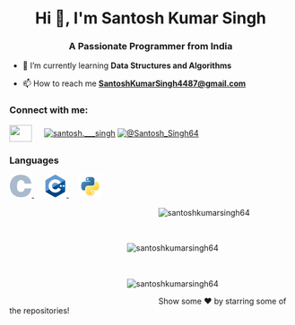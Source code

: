 <h1 align="center">Hi 👋, I'm Santosh Kumar Singh</h1>
<h3 align="center">A Passionate Programmer from India</h3>

- 🌱 I’m currently learning **Data Structures and Algorithms**

- 📫 How to reach me **SantoshKumarSingh4487@gmail.com**

<h3 align="left">Connect with me:</h3>
<p align="left">
<a href="https://linkedin.com/in/santosh-kumar-singh-072a54194" target="_blank"><img align="center" src="https://cdn4.iconfinder.com/data/icons/social-messaging-ui-color-shapes-2-free/128/social-linkedin-circle-512.png" height="30" width="40" /></a>
&emsp;
<a href="https://instagram.com/santosh.___singh" target="_blank"><img align="center" src="https://undullify.com/wp-content/uploads/2020/03/9-Gradient-Logo-Design-Trend-Instagram.png" alt="santosh.___singh" height="30" width="40" /></a>
<a href="https://twitter.com/Santosh_Singh64" target="_blank"><img align="center" src="https://icons-for-free.com/iconfiles/png/512/twitter+twitter+button+twitter+logo+icon-1320190501026673072.png" alt="@Santosh_Singh64" height="55" width="70" /></a>
</p>

<h3 align="left">Languages</h3>
<p align="left"> <a href="https://www.cprogramming.com/" target="_blank"> <img src="https://raw.githubusercontent.com/devicons/devicon/master/icons/c/c-original.svg" alt="c" width="40" height="40"/> </a> &emsp; <a href="https://www.w3schools.com/cpp/" target="_blank"> <img src="https://raw.githubusercontent.com/devicons/devicon/master/icons/cplusplus/cplusplus-original.svg" alt="cplusplus" width="40" height="40"/> </a> &emsp; <a href="https://www.python.org" target="_blank"> <img src="https://raw.githubusercontent.com/devicons/devicon/master/icons/python/python-original.svg" alt="python" width="40" height="40"/> </a> </p>

<p>&emsp;&emsp;&emsp;&emsp;&emsp;&emsp;&emsp;&emsp;&emsp;&emsp;&emsp;&emsp;&emsp;&emsp;&emsp;&emsp;&emsp;&emsp;&emsp;<img align="center" src="https://github-readme-stats.vercel.app/api/top-langs?username=santoshkumarsingh64&show_icons=true&locale=en&layout=compact" alt="santoshkumarsingh64" /></p>
<br>
<p>&emsp;&emsp;&emsp;&emsp;&emsp;&emsp;&emsp;&emsp;&emsp;&emsp;&emsp;&emsp;&emsp;&emsp;&emsp;<img align="center" src="https://github-readme-stats.vercel.app/api?username=santoshkumarsingh64&show_icons=true&locale=en" alt="santoshkumarsingh64" /></p>
<br>
<p>&emsp;&emsp;&emsp;&emsp;&emsp;&emsp;&emsp;&emsp;&emsp;&emsp;&emsp;&emsp;&emsp;&emsp;&emsp;<img align="center" src="https://github-readme-streak-stats.herokuapp.com/?user=santoshkumarsingh64&" alt="santoshkumarsingh64" /></p>

&emsp;&emsp;&emsp;&emsp;&emsp;&emsp;&emsp;&emsp;&emsp;&emsp;&emsp;&emsp;&emsp;&emsp;&emsp;&emsp;&emsp;&emsp;&emsp;Show some  ❤️  by starring some of the repositories!
<br>
</p>
